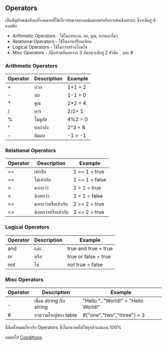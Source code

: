 ## Operators
เป็นสัญลักษณ์หรือเครื่องหมายที่ใช้เกี่ยวกับพวกทางคณิตศาสตร์หรือการคิดเชิงตรรกะ ซึ่งจะมีอยู่ 4 แบบคือ
- Arithmetic Operators - ใช้ในการบวก, ลบ, คูณ, หารและอื่นๆ
- Relational Operators - ใช้ในการเปรียบเทียบ
- Logical Operators - ใช้ในการสร้างเงื่อนไข
- Misc Operators - ก็คือส่วนที่นอกจาก 3 อันบนจะมีอยู่ 2 ตัวคือ .. และ #
### Arithmetic Operators
| Operator | Description | Example |
| --- | --- | --- |
| + | บวก | 1+1 = 2 |
| - | ลบ | 1-1 = 0 |
| * | คูณ | 2*2 = 4 |
| / | หาร | 2/2= 1 |
| % | โมดูลัส | 4%2 = 0 |
| ^ | ยกกำลัง | 2^3 = 8 |
| - | ติดลบ | -1 = -1 |

### Relational Operators
| Operator | Description | Example |
| --- | --- | --- |
| == | เท่ากับ | 1 == 1 = true |
| ~= | ไม่เท่ากับ | 1 ~= 1 = false |
| > | มากกว่า | 2 > 1 = true |
| < | น้อยกว่า | 2 < 1 = false |
| >= | มากกว่าหรือเท่ากับ | 2 >= 2 = true |
| <= | น้อยกว่าหรือเท่ากับ | 2 <= 2 = true |

### Logical Operators
| Operator | Description | Example |
| --- | --- | --- |
| and | และ | true and true = true |
| or | หรือ | true or false = true |
| not | ไม่ | not true = false |

### Misc Operators
| Operator | Description | Example |
| --- | --- | --- |
| .. | เชื่อม string กับ string | "Hello ".."World!" = "Hello World!" |
| # | หาความใหญ่ของ table | #{"one","two","three"} = 3 |

นี้คือทั้งหมดเกี่ยวกับ Operators ซึ่งในอนาคตได้ใช้ทุกตัวแน่นอน 100%

บทต่อไป [Conditions](https://github.com/xN3k0x/Lua-Docs/blob/main/1.6%20Conditions.md)
